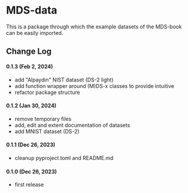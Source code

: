 # MDS-data

This is a package through which the example datasets of the MDS-book can be easily imported.



## Change Log

#### 0.1.3 (Feb 2, 2024)
- add "Alpaydin" NIST dataset (DS-2 light)
- add function wrapper around (M)DS-x classes to provide intuitive 
- refactor package structure

#### 0.1.2 (Jan 30, 2024)
- remove temporary files
- add, edit and extent documentation of datasets
- add MNIST dataset (DS-2)

#### 0.1.1 (Dec 26, 2023)
- cleanup pyproject.toml and README.md

#### 0.1.0 (Dec 26, 2023)
- first release




